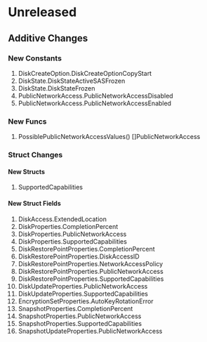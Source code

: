 # Unreleased

## Additive Changes

### New Constants

1. DiskCreateOption.DiskCreateOptionCopyStart
1. DiskState.DiskStateActiveSASFrozen
1. DiskState.DiskStateFrozen
1. PublicNetworkAccess.PublicNetworkAccessDisabled
1. PublicNetworkAccess.PublicNetworkAccessEnabled

### New Funcs

1. PossiblePublicNetworkAccessValues() []PublicNetworkAccess

### Struct Changes

#### New Structs

1. SupportedCapabilities

#### New Struct Fields

1. DiskAccess.ExtendedLocation
1. DiskProperties.CompletionPercent
1. DiskProperties.PublicNetworkAccess
1. DiskProperties.SupportedCapabilities
1. DiskRestorePointProperties.CompletionPercent
1. DiskRestorePointProperties.DiskAccessID
1. DiskRestorePointProperties.NetworkAccessPolicy
1. DiskRestorePointProperties.PublicNetworkAccess
1. DiskRestorePointProperties.SupportedCapabilities
1. DiskUpdateProperties.PublicNetworkAccess
1. DiskUpdateProperties.SupportedCapabilities
1. EncryptionSetProperties.AutoKeyRotationError
1. SnapshotProperties.CompletionPercent
1. SnapshotProperties.PublicNetworkAccess
1. SnapshotProperties.SupportedCapabilities
1. SnapshotUpdateProperties.PublicNetworkAccess
